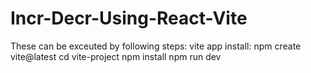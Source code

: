 # Incr-Decr-Using-React-Vite
These can be exceuted by following steps:
vite app install:
npm create vite@latest
cd vite-project
  npm install
  npm run dev
